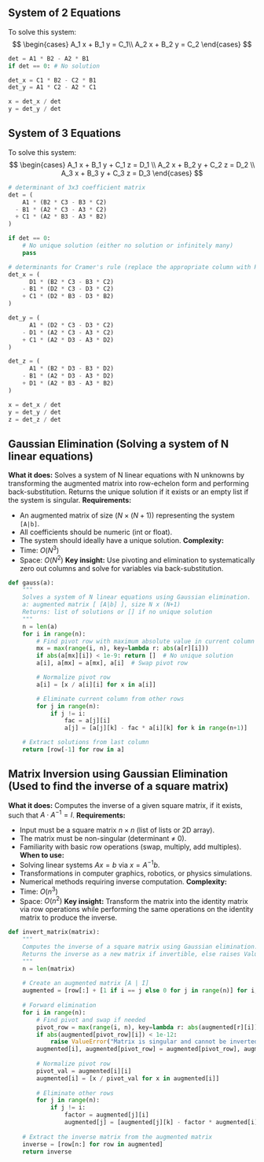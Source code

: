 ## System of 2 Equations
To solve this system:
$$
\begin{cases}
A_1 x + B_1 y = C_1\\
A_2 x + B_2 y = C_2
\end{cases}
$$
```python
det = A1 * B2 - A2 * B1
if det == 0: # No solution

det_x = C1 * B2 - C2 * B1
det_y = A1 * C2 - A2 * C1

x = det_x / det
y = det_y / det
```

## System of 3 Equations
To solve this system:
$$
\begin{cases}  
A_1 x + B_1 y + C_1 z = D_1 \\
A_2 x + B_2 y + C_2 z = D_2 \\
A_3 x + B_3 y + C_3 z = D_3
\end{cases}  
$$
```python
# determinant of 3x3 coefficient matrix
det = (
    A1 * (B2 * C3 - B3 * C2)
  - B1 * (A2 * C3 - A3 * C2)
  + C1 * (A2 * B3 - A3 * B2)
)

if det == 0:
    # No unique solution (either no solution or infinitely many)
    pass

# determinants for Cramer's rule (replace the appropriate column with RHS D's)
det_x = (
      D1 * (B2 * C3 - B3 * C2)
    - B1 * (D2 * C3 - D3 * C2)
    + C1 * (D2 * B3 - D3 * B2)
)

det_y = (
      A1 * (D2 * C3 - D3 * C2)
    - D1 * (A2 * C3 - A3 * C2)
    + C1 * (A2 * D3 - A3 * D2)
)

det_z = (
      A1 * (B2 * D3 - B3 * D2)
    - B1 * (A2 * D3 - A3 * D2)
    + D1 * (A2 * B3 - A3 * B2)
)

x = det_x / det
y = det_y / det
z = det_z / det
```

## Gaussian Elimination (Solving a system of N linear equations)
**What it does:** Solves a system of N linear equations with N unknowns by transforming the augmented matrix into row-echelon form and performing back-substitution. Returns the unique solution if it exists or an empty list if the system is singular.
**Requirements:**
- An augmented matrix of size ($N \times (N+1)$) representing the system `[A|b]`.
- All coefficients should be numeric (int or float).
- The system should ideally have a unique solution.
**Complexity:**
- Time: $O(N^3)$
- Space: $O(N^2)$
**Key insight:** Use pivoting and elimination to systematically zero out columns and solve for variables via back-substitution.

```python
def gauss(a):
    """
    Solves a system of N linear equations using Gaussian elimination.
    a: augmented matrix [ [A|b] ], size N x (N+1)
    Returns: list of solutions or [] if no unique solution
    """
    n = len(a)
    for i in range(n):
        # Find pivot row with maximum absolute value in current column
        mx = max(range(i, n), key=lambda r: abs(a[r][i]))
        if abs(a[mx][i]) < 1e-9: return []  # No unique solution
        a[i], a[mx] = a[mx], a[i]  # Swap pivot row

        # Normalize pivot row
        a[i] = [x / a[i][i] for x in a[i]]

        # Eliminate current column from other rows
        for j in range(n):
            if j != i:
                fac = a[j][i]
                a[j] = [a[j][k] - fac * a[i][k] for k in range(n+1)]

    # Extract solutions from last column
    return [row[-1] for row in a]
```

## Matrix Inversion using Gaussian Elimination (Used to find the inverse of a square matrix)
**What it does:** Computes the inverse of a given square matrix, if it exists, such that $A \cdot A^{-1} = I$.
**Requirements:**
* Input must be a square matrix $n \times n$ (list of lists or 2D array).
* The matrix must be non-singular (determinant ≠ 0).
* Familiarity with basic row operations (swap, multiply, add multiples).
**When to use:**
* Solving linear systems $Ax = b$ via $x = A^{-1}b$.
* Transformations in computer graphics, robotics, or physics simulations.
* Numerical methods requiring inverse computation.
**Complexity:**
* Time: $O(n^3)$
* Space: $O(n^2)$
**Key insight:** Transform the matrix into the identity matrix via row operations while performing the same operations on the identity matrix to produce the inverse.

```python
def invert_matrix(matrix):
    """
    Computes the inverse of a square matrix using Gaussian elimination.
    Returns the inverse as a new matrix if invertible, else raises ValueError.
    """
    n = len(matrix)
    
    # Create an augmented matrix [A | I]
    augmented = [row[:] + [1 if i == j else 0 for j in range(n)] for i, row in enumerate(matrix)]
    
    # Forward elimination
    for i in range(n):
        # Find pivot and swap if needed
        pivot_row = max(range(i, n), key=lambda r: abs(augmented[r][i]))
        if abs(augmented[pivot_row][i]) < 1e-12:
            raise ValueError("Matrix is singular and cannot be inverted")
        augmented[i], augmented[pivot_row] = augmented[pivot_row], augmented[i]
        
        # Normalize pivot row
        pivot_val = augmented[i][i]
        augmented[i] = [x / pivot_val for x in augmented[i]]
        
        # Eliminate other rows
        for j in range(n):
            if j != i:
                factor = augmented[j][i]
                augmented[j] = [augmented[j][k] - factor * augmented[i][k] for k in range(2*n)]
    
    # Extract the inverse matrix from the augmented matrix
    inverse = [row[n:] for row in augmented]
    return inverse
```
